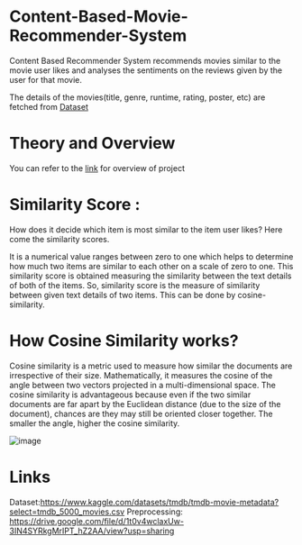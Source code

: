 
# Content-Based-Movie-Recommender-System

Content Based Recommender System recommends movies similar to the movie user likes and analyses the sentiments on the reviews given by the user for that movie.

The details of the movies(title, genre, runtime, rating, poster, etc) are fetched from  <a href="https://www.kaggle.com/datasets/tmdb/tmdb-movie-metadata?select=tmdb_5000_movies.csv">Dataset</a>

# Theory and Overview

You can refer to the <a href="https://drive.google.com/file/d/1t0v4wclaxUw-3IN4SYRkgMrIPT_hZ2AA/view?usp=sharing">link</a> for overview of  project





# Similarity Score :

How does it decide which item is most similar to the item user likes? Here come the similarity scores.

It is a numerical value ranges between zero to one which helps to determine how much two items are similar to each other on a scale of zero to one. This similarity score is obtained measuring the similarity between the text details of both of the items. So, similarity score is the measure of similarity between given text details of two items. This can be done by cosine-similarity.


# How Cosine Similarity works?

Cosine similarity is a metric used to measure how similar the documents are irrespective of their size. Mathematically, it measures the cosine of the angle between two vectors projected in a multi-dimensional space. The cosine similarity is advantageous because even if the two similar documents are far apart by the Euclidean distance (due to the size of the document), chances are they may still be oriented closer together. The smaller the angle, higher the cosine similarity.
 
![image](https://github.com/aditiangra/Movie-recommender-system/assets/91600893/55275cd9-9f13-4cde-8a04-cee8f896f9af)


# Links
Dataset:https://www.kaggle.com/datasets/tmdb/tmdb-movie-metadata?select=tmdb_5000_movies.csv
Preprocessing: https://drive.google.com/file/d/1t0v4wclaxUw-3IN4SYRkgMrIPT_hZ2AA/view?usp=sharing

















